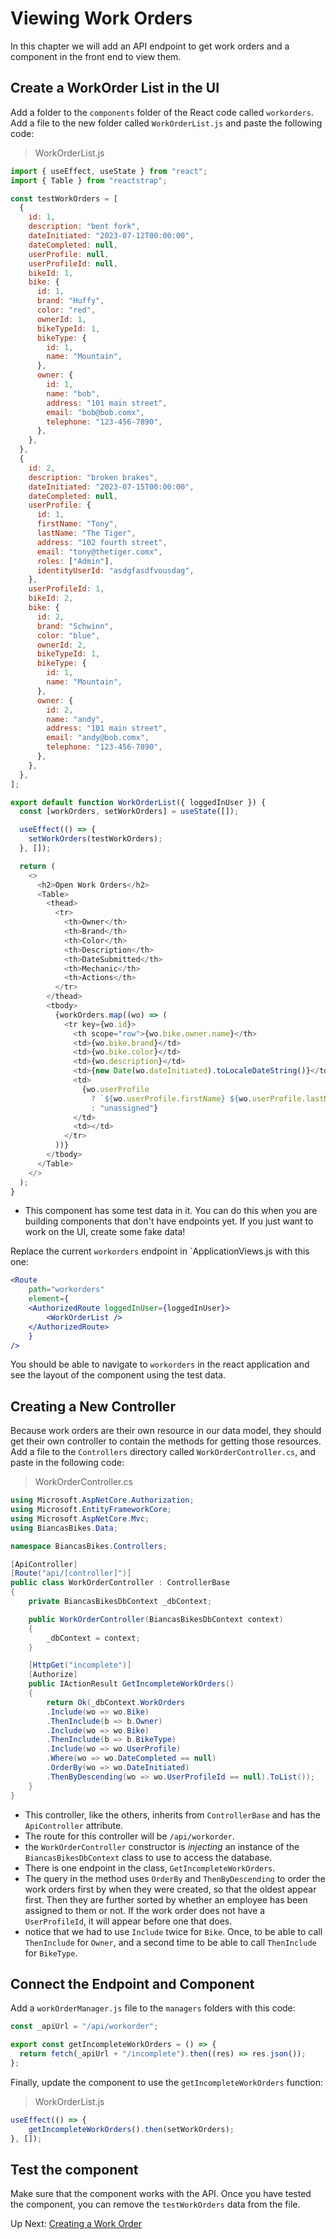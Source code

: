 # Viewing Work Orders
In this chapter we will add an API endpoint to get work orders and a component in the front end to view them. 

## Create a WorkOrder List in the UI
Add a folder to the `components` folder of the React code called `workorders`. Add a file to the new folder called `WorkOrderList.js` and paste the following code:
>WorkOrderList.js
``` javascript
import { useEffect, useState } from "react";
import { Table } from "reactstrap";

const testWorkOrders = [
  {
    id: 1,
    description: "bent fork",
    dateInitiated: "2023-07-12T00:00:00",
    dateCompleted: null,
    userProfile: null,
    userProfileId: null,
    bikeId: 1,
    bike: {
      id: 1,
      brand: "Huffy",
      color: "red",
      ownerId: 1,
      bikeTypeId: 1,
      bikeType: {
        id: 1,
        name: "Mountain",
      },
      owner: {
        id: 1,
        name: "bob",
        address: "101 main street",
        email: "bob@bob.comx",
        telephone: "123-456-7890",
      },
    },
  },
  {
    id: 2,
    description: "broken brakes",
    dateInitiated: "2023-07-15T00:00:00",
    dateCompleted: null,
    userProfile: {
      id: 1,
      firstName: "Tony",
      lastName: "The Tiger",
      address: "102 fourth street",
      email: "tony@thetiger.comx",
      roles: ["Admin"],
      identityUserId: "asdgfasdfvousdag",
    },
    userProfileId: 1,
    bikeId: 2,
    bike: {
      id: 2,
      brand: "Schwinn",
      color: "blue",
      ownerId: 2,
      bikeTypeId: 1,
      bikeType: {
        id: 1,
        name: "Mountain",
      },
      owner: {
        id: 2,
        name: "andy",
        address: "101 main street",
        email: "andy@bob.comx",
        telephone: "123-456-7890",
      },
    },
  },
];

export default function WorkOrderList({ loggedInUser }) {
  const [workOrders, setWorkOrders] = useState([]);

  useEffect(() => {
    setWorkOrders(testWorkOrders);
  }, []);

  return (
    <>
      <h2>Open Work Orders</h2>
      <Table>
        <thead>
          <tr>
            <th>Owner</th>
            <th>Brand</th>
            <th>Color</th>
            <th>Description</th>
            <th>DateSubmitted</th>
            <th>Mechanic</th>
            <th>Actions</th>
          </tr>
        </thead>
        <tbody>
          {workOrders.map((wo) => (
            <tr key={wo.id}>
              <th scope="row">{wo.bike.owner.name}</th>
              <td>{wo.bike.brand}</td>
              <td>{wo.bike.color}</td>
              <td>{wo.description}</td>
              <td>{new Date(wo.dateInitiated).toLocaleDateString()}</td>
              <td>
                {wo.userProfile
                  ? `${wo.userProfile.firstName} ${wo.userProfile.lastName}`
                  : "unassigned"}
              </td>
              <td></td>
            </tr>
          ))}
        </tbody>
      </Table>
    </>
  );
}
```
- This component has some test data in it. You can do this when you are building components that don't have endpoints yet. If you just want to work on the UI, create some fake data!

Replace the current `workorders` endpoint in `ApplicationViews.js with this one:
``` jsx
<Route
    path="workorders"
    element={
    <AuthorizedRoute loggedInUser={loggedInUser}>
        <WorkOrderList />
    </AuthorizedRoute>
    }
/>
```
You should be able to navigate to `workorders` in the react application and see the layout of the component using the test data. 


## Creating a New Controller
Because work orders are their own resource in our data model, they should get their own controller to contain the methods for getting those resources. Add a file to the `Controllers` directory called `WorkOrderController.cs`, and paste in the following code:
> WorkOrderController.cs
``` csharp
using Microsoft.AspNetCore.Authorization;
using Microsoft.EntityFrameworkCore;
using Microsoft.AspNetCore.Mvc;
using BiancasBikes.Data;

namespace BiancasBikes.Controllers;

[ApiController]
[Route("api/[controller]")]
public class WorkOrderController : ControllerBase
{
    private BiancasBikesDbContext _dbContext;

    public WorkOrderController(BiancasBikesDbContext context)
    {
        _dbContext = context;
    }

    [HttpGet("incomplete")]
    [Authorize]
    public IActionResult GetIncompleteWorkOrders()
    {
        return Ok(_dbContext.WorkOrders
        .Include(wo => wo.Bike)
        .ThenInclude(b => b.Owner)
        .Include(wo => wo.Bike)
        .ThenInclude(b => b.BikeType)
        .Include(wo => wo.UserProfile)
        .Where(wo => wo.DateCompleted == null)
        .OrderBy(wo => wo.DateInitiated)
        .ThenByDescending(wo => wo.UserProfileId == null).ToList());
    }
}
```
- This controller, like the others, inherits from `ControllerBase` and has the `ApiController` attribute. 
- The route for this controller will be `/api/workorder`. 
- the `WorkOrderController` constructor is _injecting_ an instance of the `BiancasBikesDbContext` class to use to access the database. 
- There is one endpoint in the class, `GetIncompleteWorkOrders`. 
- The query in the method uses `OrderBy` and `ThenByDescending` to order the work orders first by when they were created, so that the oldest appear first. Then they are further sorted by whether an employee has been assigned to them or not. If the work order does not have a `UserProfileId`, it will appear before one that does. 
- notice that we had to use `Include` twice for `Bike`. Once, to be able to call `ThenInclude` for `Owner`, and a second time to be able to call `ThenInclude` for `BikeType`. 

## Connect the Endpoint and Component
Add a `workOrderManager.js` file to the `managers` folders with this code:
``` javascript
const _apiUrl = "/api/workorder";

export const getIncompleteWorkOrders = () => {
  return fetch(_apiUrl + "/incomplete").then((res) => res.json());
};
```
Finally, update the component to use the `getIncompleteWorkOrders` function:
>WorkOrderList.js
``` javascript
useEffect(() => {
    getIncompleteWorkOrders().then(setWorkOrders);
}, []);
```

## Test the component
Make sure that the component works with the API. Once you have tested the component, you can remove the `testWorkOrders` data from the file. 


Up Next: [Creating a Work Order](./biancas-create-work-order.md)